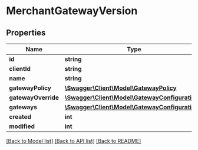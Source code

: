 # MerchantGatewayVersion

## Properties
Name | Type | Description | Notes
------------ | ------------- | ------------- | -------------
**id** | **string** |  | [optional] 
**clientId** | **string** |  | [optional] 
**name** | **string** |  | [optional] 
**gatewayPolicy** | [**\Swagger\Client\Model\GatewayPolicy**](GatewayPolicy.md) |  | [optional] 
**gatewayOverride** | [**\Swagger\Client\Model\GatewayConfiguration[]**](GatewayConfiguration.md) |  | [optional] 
**gateways** | [**\Swagger\Client\Model\GatewayConfiguration[]**](GatewayConfiguration.md) |  | [optional] 
**created** | **int** |  | [optional] 
**modified** | **int** |  | [optional] 

[[Back to Model list]](../README.md#documentation-for-models) [[Back to API list]](../README.md#documentation-for-api-endpoints) [[Back to README]](../README.md)


